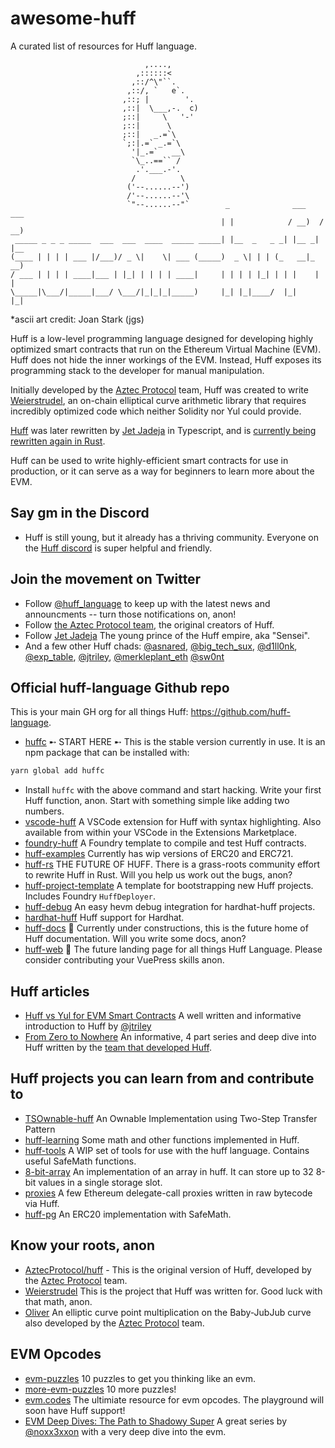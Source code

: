 # awesome-huff
A curated list of resources for Huff language.

```
                              ,....,
                            ,::::::<
                           ,::/^\"``.
                          ,::/, `   e`.
                         ,::; |        '.
                         ,::|  \___,-.  c)
                         ;::|     \   '-'
                         ;::|      \
                         ;::|   _.=`\
                         `;:|.=` _.=`\
                           '|_.=`   __\
                           `\_..==`` /
                            .'.___.-'.
                           /          \
                          ('--......--')
                          /'--......--'\
                          `"--......--"`        _              ___    ___
                                               | |            / __)  / __)
 _____ _ _ _ _____  ___  ___  ____  _____ _____| |__  _   _ _| |__ _| |__
(____ | | | | ___ |/___)/ _ \|    \| ___ (_____)  _ \| | | (_   __|_   __)
/ ___ | | | | ____|___ | |_| | | | | ____|     | | | | |_| | | |    | |
\_____|\___/|_____|___/ \___/|_|_|_|_____)     |_| |_|____/  |_|    |_|

```
*ascii art credit: Joan Stark (jgs)

Huff is a low-level programming language designed for developing highly optimized smart contracts that run on the Ethereum Virtual Machine (EVM). Huff does not hide the inner workings of the EVM. Instead, Huff exposes its programming stack to the developer for manual manipulation.

Initially developed by the [Aztec Protocol](https://github.com/AztecProtocol) team, Huff was created to write [Weierstrudel](https://github.com/AztecProtocol/weierstrudel), an on-chain elliptical curve arithmetic library that requires incredibly optimized code which neither Solidity nor Yul could provide.

[Huff](https://github.com/huff-language/huffc) was later rewritten by [Jet Jadeja](https://twitter.com/JetJadeja) in Typescript, and is [currently being rewritten again in Rust](https://github.com/huff-language/huff-rs).

Huff can be used to write highly-efficient smart contracts for use in production, or it can serve as a way for beginners to learn more about the EVM.


## Say gm in the Discord
 - Huff is still young, but it already has a thriving community. Everyone on the [Huff discord](https://discord.gg/W5Cff3Kh) is super helpful and friendly.

## Join the movement on Twitter
 - Follow [@huff_language](https://twitter.com/huff_language) to keep up with the latest news and announcments -- turn those notifications on, anon!
 - Follow [the Aztec Protocol team](https://twitter.com/aztecnetwork), the original creators of Huff.
 - Follow [Jet Jadeja](https://twitter.com/JetJadeja) The young prince of the Huff empire, aka "Sensei".
 - And a few other Huff chads: [@asnared](https://twitter.com/asnared), [@big_tech_sux](https://twitter.com/big_tech_sux), [@d1ll0nk](https://twitter.com/d1ll0nk), [@exp_table](https://twitter.com/exp_table), [@jtriley](https://twitter.com/jtriley_eth), [@merkleplant_eth](https://twitter.com/merkleplant_eth) [@sw0nt](https://twitter.com/sw0nt)

## Official huff-language Github repo
This is your main GH org for all things Huff: https://github.com/huff-language.

- [huffc](https://github.com/huff-language/huffc) ➸ START HERE ➸  This is the stable version currently in use. It is an npm package that can be installed with:
```bash
yarn global add huffc
```
 - Install `huffc` with the above command and start hacking.  Write your first Huff function, anon. Start with something simple like adding two numbers.
 - [vscode-huff](https://github.com/huff-language/vscode-huff) A VSCode extension for Huff with syntax highlighting.  Also available from within your VSCode in the Extensions Marketplace.
 - [foundry-huff](https://github.com/huff-language/foundry-huff) A Foundry template to compile and test Huff contracts.
 - [huff-examples](https://github.com/huff-language/huff-examples) Currently has wip versions of ERC20 and ERC721.
 - [huff-rs](https://github.com/huff-language/huff-rs) THE FUTURE OF HUFF. There is a grass-roots community effort to rewrite Huff in Rust. Will you help us work out the bugs, anon?
 - [huff-project-template](https://github.com/huff-language/huff-project-template/) A template for bootstrapping new Huff projects.  Includes Foundry `HuffDeployer`.
 - [huff-debug](https://github.com/huff-language/huff-debug) An easy hevm debug integration for hardhat-huff projects.
 - [hardhat-huff](https://github.com/huff-language/hardhat-huff) Huff support for Hardhat.
 - [huff-docs](https://github.com/huff-language/huff-docs) 🚧 Currently under constructions, this is the future home of Huff documentation. Will you write some docs, anon?
 - [huff-web](https://github.com/huff-language/huff-web) 🚧 The future landing page for all things Huff Language. Please consider contributing your VuePress skills anon.

## Huff articles
 - [Huff vs Yul for EVM Smart Contracts](https://medium.com/@jtriley15/huff-vs-yul-for-evm-smart-contracts-620d1d618197) A well written and informative introduction to Huff by [@jtriley](https://twitter.com/jtriley_eth)
 - [From Zero to Nowhere](https://medium.com/aztec-protocol/from-zero-to-nowhere-smart-contract-programming-in-huff-1-2-ba2b6de7fa83) An informative, 4 part series and deep dive into Huff written by the [team that developed Huff](https://github.com/AztecProtocol).

## Huff projects you can learn from and contribute to
 - [TSOwnable-huff](https://github.com/byterocket/TSOwnabe-Huff) An Ownable Implementation using Two-Step Transfer Pattern
 - [huff-learning](https://github.com/manasbir/huff-learning/tree/main/contracts) Some math and other functions implemented in Huff.
 - [huff-tools](https://github.com/kadenzipfel/huff-tools) A WIP set of tools for use with the huff language. Contains useful SafeMath functions.
 - [8-bit-array](https://github.com/h00p30/8bitArray) An implementation of an array in huff. It can store up to 32 8-bit values in a single storage slot.
 - [proxies](https://github.com/wolflo/proxies.huff) A few Ethereum delegate-call proxies written in raw bytecode via Huff.
 - [huff-pg](https://github.com/AdvaithD/huff-pg) An ERC20 implementation with SafeMath.

 ## Know your roots, anon
  - [AztecProtocol/huff](https://github.com/AztecProtocol/huff#why-is-it-called-huff) - This is the original version of Huff, developed by the [Aztec Protocol](https://github.com/AztecProtocol) team.
  - [Weierstrudel](https://github.com/AztecProtocol/weierstrudel) This is the project that Huff was written for.  Good luck with that math, anon.
  - [Oliver](https://github.com/AztecProtocol/Oliver) An elliptic curve point multiplication on the Baby-JubJub curve also developed by the [Aztec Protocol](https://github.com/AztecProtocol) team.

## EVM Opcodes
 - [evm-puzzles](https://github.com/fvictorio/evm-puzzles) 10 puzzles to get you thinking like an evm.
 - [more-evm-puzzles](https://github.com/daltyboy11/more-evm-puzzles) 10 more puzzles!
 - [evm.codes](https://www.evm.codes/) The ultimiate resource for evm opcodes.  The playground will soon have Huff support!
 - [EVM Deep Dives: The Path to Shadowy Super](https://noxx.substack.com/p/evm-deep-dives-the-path-to-shadowy) A great series by [@noxx3xxon](https://twitter.com/noxx3xxon) with a very deep dive into the evm.
